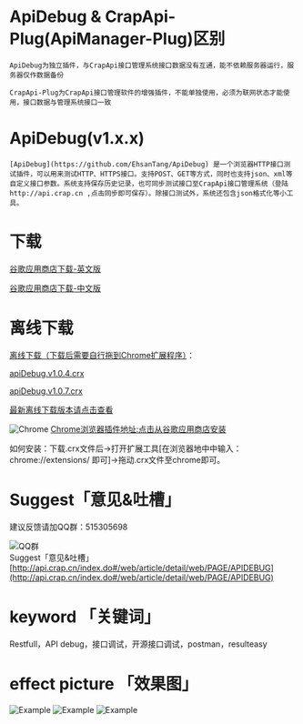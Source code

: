 # ApiDebug & CrapApi-Plug(ApiManager-Plug)区别
```
ApiDebug为独立插件，与CrapApi接口管理系统接口数据没有互通，能不依赖服务器运行，服务器仅作数据备份

CrapApi-Plug为CrapApi接口管理软件的增强插件，不能单独使用，必须为联网状态才能使用，接口数据与管理系统接口一致
```

# ApiDebug(v1.x.x)
```
[ApiDebug](https://github.com/EhsanTang/ApiDebug) 是一个浏览器HTTP接口测试插件，可以用来测试HTTP、HTTPS接口。支持POST、GET等方式，同时也支持json、xml等自定义接口参数。系统支持保存历史记录，也可同步测试接口至CrapApi接口管理系统（登陆 http://api.crap.cn ,点击同步即可保存）。除接口测试外，系统还包含json格式化等小工具。
```

# 下载
[谷歌应用商店下载-英文版](https://chrome.google.com/webstore/detail/ieoejemkppmjcdfbnfphhpbfmallhfnc?utm_source=chrome-app-launcher-info-dialog)

[谷歌应用商店下载-中文版](https://chrome.google.com/webstore/detail/apidebug-http%E6%8E%A5%E5%8F%A3%E8%B0%83%E8%AF%95%E6%8F%92%E4%BB%B6-%E4%B8%AD%E6%96%87%E7%89%88/hoeapaidnfedjfbdghipliboclcighij)

# 离线下载
[离线下载（下载后需要自行拖到Chrome扩展程序）](http://api.crap.cn/index.do#/article/detail?projectId=help&moduleId=155032424248009000006&type=ARTICLE&id=155037947655301000051)：

[apiDebug.v1.0.4.crx](https://gitee.com/CrapApi/ApiDebug/raw/master/release/chrome/apiDebug.v1.0.4.crx)

[apiDebug.v1.0.7.crx](https://gitee.com/CrapApi/ApiDebug/raw/master/release/chrome/apiDebug.v.1.0.7.crx)

[最新离线下载版本请点击查看](http://api.crap.cn/index.do#/article/detail?projectId=help&moduleId=155032424248009000006&type=ARTICLE&id=155037947655301000051)

![Chrome](http://img.blog.csdn.net/20170522174505914?watermark/2/text/aHR0cDovL2Jsb2cuY3Nkbi5uZXQvdG9ycnl0YW5n/font/5a6L5L2T/fontsize/400/fill/I0JBQkFCMA==/dissolve/70/gravity/Center)
[Chrome浏览器插件地址:点击从谷歌应用商店安装](https://chrome.google.com/webstore/detail/ieoejemkppmjcdfbnfphhpbfmallhfnc?utm_source=chrome-app-launcher-info-dialog)

如何安装：下载.crx文件后->打开扩展工具[在浏览器地中中输入：chrome://extensions/ 即可]->拖动.crx文件至chrome即可。

# Suggest「意见&吐槽」
建议反馈请加QQ群：515305698

![QQ群](http://img.blog.csdn.net/20170601193654319?watermark/2/text/aHR0cDovL2Jsb2cuY3Nkbi5uZXQvdG9ycnl0YW5n/font/5a6L5L2T/fontsize/400/fill/I0JBQkFCMA==/dissolve/70/gravity/Center)<br>Suggest「意见&吐槽」
[http://api.crap.cn/index.do#/web/article/detail/web/PAGE/APIDEBUG](http://api.crap.cn/index.do#/web/article/detail/web/PAGE/APIDEBUG)

# keyword 「关键词」
Restfull，API debug，接口调试，开源接口调试，postman，resulteasy

# effect picture 「效果图」
![Example](http://img.blog.csdn.net/20170520195634607?watermark/2/text/aHR0cDovL2Jsb2cuY3Nkbi5uZXQvdG9ycnl0YW5n/font/5a6L5L2T/fontsize/400/fill/I0JBQkFCMA==/dissolve/70/gravity/Center)
![Example](http://img.blog.csdn.net/20170520195653030?watermark/2/text/aHR0cDovL2Jsb2cuY3Nkbi5uZXQvdG9ycnl0YW5n/font/5a6L5L2T/fontsize/400/fill/I0JBQkFCMA==/dissolve/70/gravity/Center)
![Example](http://img.blog.csdn.net/20170520195711810?watermark/2/text/aHR0cDovL2Jsb2cuY3Nkbi5uZXQvdG9ycnl0YW5n/font/5a6L5L2T/fontsize/400/fill/I0JBQkFCMA==/dissolve/70/gravity/Center)






